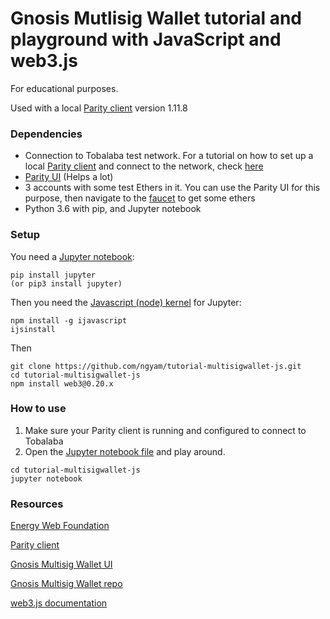 # Gnosis Mutlisig Wallet tutorial and playground with JavaScript and web3.js

For educational purposes.

Used with a local [Parity client](https://github.com/paritytech/parity-ethereum) version 1.11.8

### Dependencies

- Connection to Tobalaba test network. For a tutorial on how to set up a local [Parity client](https://github.com/paritytech/parity-ethereum) and connect to the network, check [here](https://energyweb.atlassian.net/wiki/spaces/EWF/pages/72974337/Install+the+Energy-Web+Client)
- [Parity UI](https://github.com/parity-js/shell) (Helps a lot)
- 3 accounts with some test Ethers in it. You can use the Parity UI for this purpose, then navigate to the [faucet](http://tobalaba.slock.it/faucet/) to get some ethers
- Python 3.6 with pip, and Jupyter notebook

### Setup
You need a [Jupyter notebook](http://jupyter.org/install):
```
pip install jupyter
(or pip3 install jupyter)
```
Then you need the [Javascript (node) kernel](https://github.com/n-riesco/ijavascript) for Jupyter:
```
npm install -g ijavascript
ijsinstall
```
Then

```
git clone https://github.com/ngyam/tutorial-multisigwallet-js.git
cd tutorial-multisigwallet-js
npm install web3@0.20.x
```

### How to use
 1. Make sure your Parity client is running and configured to connect to Tobalaba
 2. Open the [Jupyter notebook file](./MultisigWalletTutorialJs.ipynb) and play around.

```
cd tutorial-multisigwallet-js
jupyter notebook
```

### Resources

[Energy Web Foundation](http://www.energyweb.org/)

[Parity client](https://github.com/paritytech/parity-ethereum)

[Gnosis Multisig Wallet UI](https://wallet.gnosis.pm/#/wallets)

[Gnosis Multisig Wallet repo](https://github.com/gnosis/MultiSigWallet)

[web3.js documentation](https://github.com/ethereum/wiki/wiki/JavaScript-API)  